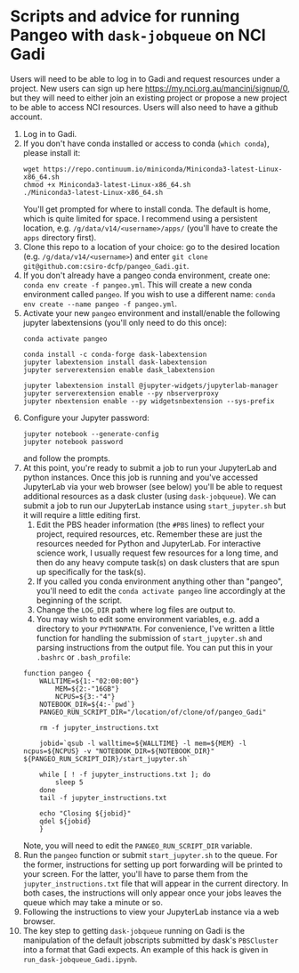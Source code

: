 # Scripts and advice for running Pangeo with `dask-jobqueue` on NCI Gadi
Users will need to be able to log in to Gadi and request resources under a project. New users can sign up here https://my.nci.org.au/mancini/signup/0, but they will need to either join an existing project or propose a new project to be able to access NCI resources.
Users will also need to have a github account.

1. Log in to Gadi.
2. If you don't have conda installed or access to conda (`which conda`), please install it:  
	```
	wget https://repo.continuum.io/miniconda/Miniconda3-latest-Linux-x86_64.sh
	chmod +x Miniconda3-latest-Linux-x86_64.sh
	./Miniconda3-latest-Linux-x86_64.sh
	```  
	You'll get prompted for where to install conda. The default is home, which is quite limited for space. I recommend using a persistent location, e.g. `/g/data/v14/<username>/apps/` (you'll have to create the `apps` directory first).
3. Clone this repo to a location of your choice: go to the desired location (e.g. `/g/data/v14/<username>`) and enter `git clone git@github.com:csiro-dcfp/pangeo_Gadi.git`.
4. If you don't already have a pangeo conda environment, create one: `conda env create -f pangeo.yml`. This will create a new conda environment called `pangeo`. If you wish to use a different name: `conda env create --name pangeo -f pangeo.yml`.
5. Activate your new `pangeo` environment and install/enable the following jupyter labextensions (you'll only need to do this once):
	```
	conda activate pangeo
	
	conda install -c conda-forge dask-labextension
	jupyter labextension install dask-labextension
	jupyter serverextension enable dask_labextension

	jupyter labextension install @jupyter-widgets/jupyterlab-manager
	jupyter serverextension enable --py nbserverproxy
	jupyter nbextension enable --py widgetsnbextension --sys-prefix
	```
6. Configure your Jupyter password: 
	```
	jupyter notebook --generate-config
	jupyter notebook password
	```
	and follow the prompts.
7. At this point, you're ready to submit a job to run your JupyterLab and python instances. Once this job is running and you've accessed JupyterLab via your web browser (see below) you'll be able to request additional resources as a dask cluster (using `dask-jobqueue`). We can submit a job to run our JupyterLab instance using `start_jupyter.sh` but it will require a little editing first.
	1. Edit the PBS header information (the `#PBS` lines) to reflect your project, required resources, etc. Remember these are just the resources needed for Python and JupyterLab. For interactive science work, I usually request few resources for a long time, and then do any heavy compute task(s) on dask clusters that are spun up specifically for the task(s).
	2. If you called you conda environment anything other than "pangeo", you'll need to edit the `conda activate pangeo` line accordingly at the beginning of the script.
	3. Change the `LOG_DIR` path where log files are output to.
	4. You may wish to edit some environment variables, e.g. add a directory to your `PYTHONPATH`.
	For convenience, I've written a little function for handling the submission of `start_jupyter.sh` and parsing instructions from the output file. You can put this in your `.bashrc` or `.bash_profile`:
	```
	function pangeo {
		WALLTIME=${1:-"02:00:00"}
        	MEM=${2:-"16GB"}
        	NCPUS=${3:-"4"}
		NOTEBOOK_DIR=${4:-`pwd`}
		PANGEO_RUN_SCRIPT_DIR="/location/of/clone/of/pangeo_Gadi"

		rm -f jupyter_instructions.txt

		jobid=`qsub -l walltime=${WALLTIME} -l mem=${MEM} -l ncpus=${NCPUS} -v "NOTEBOOK_DIR=${NOTEBOOK_DIR}" ${PANGEO_RUN_SCRIPT_DIR}/start_jupyter.sh`

		while [ ! -f jupyter_instructions.txt ]; do
			sleep 5
		done
		tail -f jupyter_instructions.txt

		echo "Closing ${jobid}"
		qdel ${jobid}
		}
	```
	Note, you will need to edit the `PANGEO_RUN_SCRIPT_DIR` variable. 
8. Run the `pangeo` function or submit `start_jupyter.sh` to the queue. For the former, instructions for setting up port forwarding will be printed to your screen. For the latter, you'll have to parse them from the `jupyter_instructions.txt` file that will appear in the current directory. In both cases, the instructions will only appear once your jobs leaves the queue which may take a minute or so.
9. Following the instructions to view your JupyterLab instance via a web browser.
10. The key step to getting `dask-jobqueue` running on Gadi is the manipulation of the default jobscripts submitted by dask's `PBSCluster` into a format that Gadi expects. An example of this hack is given in `run_dask-jobqueue_Gadi.ipynb`.  
	
